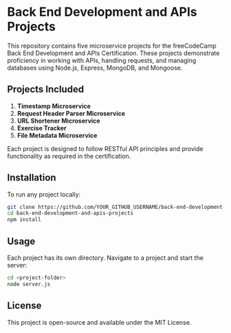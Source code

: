 # Back End Development and APIs Projects

This repository contains five microservice projects for the freeCodeCamp Back End Development and APIs Certification. These projects demonstrate proficiency in working with APIs, handling requests, and managing databases using Node.js, Express, MongoDB, and Mongoose.

## Projects Included
1. **Timestamp Microservice**  
2. **Request Header Parser Microservice**  
3. **URL Shortener Microservice**  
4. **Exercise Tracker**  
5. **File Metadata Microservice**  

Each project is designed to follow RESTful API principles and provide functionality as required in the certification.  

## Installation
To run any project locally:  
```sh
git clone https://github.com/YOUR_GITHUB_USERNAME/back-end-development-and-apis-projects.git
cd back-end-development-and-apis-projects
npm install
```

## Usage
Each project has its own directory. Navigate to a project and start the server:  
```sh
cd <project-folder>
node server.js
```

## License
This project is open-source and available under the MIT License.
